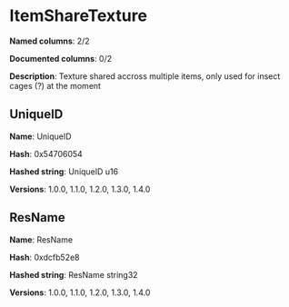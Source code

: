 # ItemShareTexture
**Named columns**: 2/2

**Documented columns**: 0/2

**Description**: Texture shared accross multiple items, only used for insect cages (?) at the moment
## UniqueID

**Name**: UniqueID

**Hash**: 0x54706054

**Hashed string**: UniqueID u16

**Versions**: 1.0.0, 1.1.0, 1.2.0, 1.3.0, 1.4.0

## ResName

**Name**: ResName

**Hash**: 0xdcfb52e8

**Hashed string**: ResName string32

**Versions**: 1.0.0, 1.1.0, 1.2.0, 1.3.0, 1.4.0

